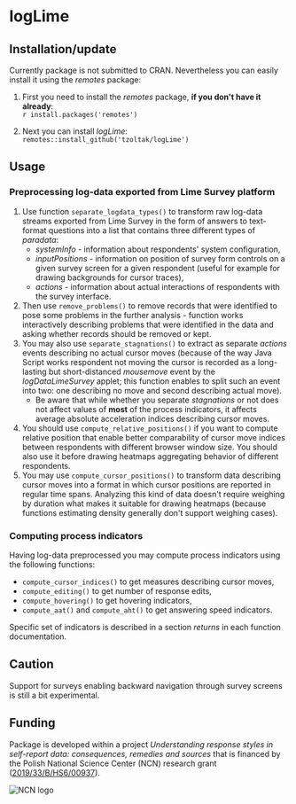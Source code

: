 # logLime

## Installation/update

Currently package is not submitted to CRAN. Nevertheless you can easily install it using the *remotes* package:

1.  First you need to install the *remotes* package, **if you don't have it already**:\
    `r install.packages('remotes')`

2.  Next you can install *logLime*: `remotes::install_github('tzoltak/logLime')`

## Usage

### Preprocessing log-data exported from Lime Survey platform

1.  Use function `separate_logdata_types()` to transform raw log-data streams exported from Lime Survey in the form of answers to text-format questions into a list that contains three different types of *paradata*:
    -   *systemInfo* - information about respondents' system configuration,
    -   *inputPositions* - information on position of survey form controls on a given survey screen for a given respondent (useful for example for drawing backgrounds for cursor traces),
    -   *actions* - information about actual interactions of respondents with the survey interface.
2.  Then use `remove_problems()` to remove records that were identified to pose some problems in the further analysis - function works interactively describing problems that were identified in the data and asking whether records should be removed or kept.
3.  You may also use `separate_stagnations()` to extract as separate *actions* events describing no actual cursor moves (because of the way Java Script works respondent not moving the cursor is recorded as a long-lasting but short-distanced *mousemove* event by the *logDataLimeSurvey* applet; this function enables to split such an event into two: one describing no move and second describing actual move).
    -   Be aware that while whether you separate *stagnations* or not does not affect values of **most** of the process indicators, it affects average absolute acceleration indices describing cursor moves.
4.  You should use `compute_relative_positions()` if you want to compute relative position that enable better comparability of cursor move indices between respondents with different browser window size. You should also use it before drawing heatmaps aggregating behavior of different respondents.
5.  You may use `compute_cursor_positions()` to transform data describing cursor moves into a format in which cursor positions are reported in regular time spans. Analyzing this kind of data doesn't require weighing by duration what makes it suitable for drawing heatmaps (because functions estimating density generally don't support weighing cases).

### Computing process indicators

Having log-data preprocessed you may compute process indicators using the following functions:

-   `compute_cursor_indices()` to get measures describing cursor moves,
-   `compute_editing()` to get number of response edits,
-   `compute_hovering()` to get hovering indicators,
-   `compute_aat()` and `compute_aht()` to get answering speed indicators.

Specific set of indicators is described in a section *returns* in each function documentation.

## Caution

Support for surveys enabling backward navigation through survey screens is still a bit experimental.

## Funding

Package is developed within a project *Understanding response styles in self-report data: consequences, remedies and sources* that is financed by the Polish National Science Center (NCN) research grant ([2019/33/B/HS6/00937](https://projekty.ncn.gov.pl/index.php?projekt_id=446393)).

![NCN logo](https://rstyles.ifispan.edu.pl/wp-content/uploads/2021/01/xlogo-ncn-en-768x67.png.pagespeed.ic.prFVuamzNv.webp)
